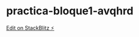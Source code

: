 # practica-bloque1-avqhrd

[Edit on StackBlitz ⚡️](https://stackblitz.com/edit/practica-bloque1-avqhrd)